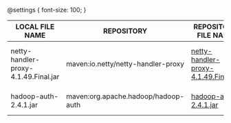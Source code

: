 @settings {
  font-size: 100;
}

|LOCAL FILE NAME|REPOSITORY|REPOSITORY  FILE NAME|VERSION|SHA1|NOTES|
----------------|----------|---------------------|-------|-----|-----|
netty-handler-proxy-4.1.49.Final.jar|maven:io.netty/netty-handler-proxy|[netty-handler-proxy-4.1.49.Final.jar](https://mvnrepository.com/artifact/io.netty/netty-handler-proxy/4.1.49.Final)|4.1.49-Final|6a2064cc62c7d18719742e1e101199c04c66356c|Netty Handler Proxy 4.1.49.Final jar release|
hadoop-auth-2.4.1.jar|maven:org.apache.hadoop/hadoop-auth|[hadoop-auth-2.4.1.jar](https://mvnrepository.com/artifact/org.apache.hadoop/hadoop-auth/2.4.1)|2.4.1|96af98a34a335c5a8f2c9e40c6df57308060b1b1|Hadoop Auth 2.4.1 jar release|
